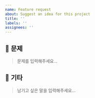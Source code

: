 ```yaml
---
name: Feature request
about: Suggest an idea for this project
title: ''
labels: ''
assignees: ''
---
```


## 🎯 문제

> 문제를 입력해주세요...

## 💭 기타

> 남기고 싶은 말을 입력해주세요...
